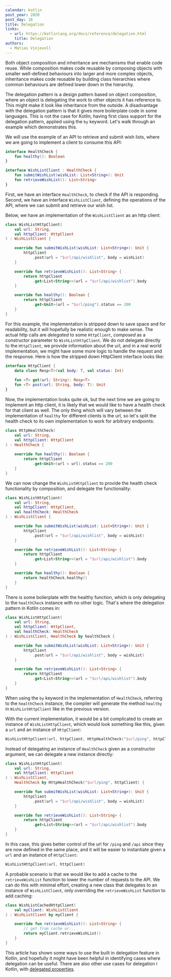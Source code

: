 ```yaml
---
calendar: kotlin
post_year: 2020
post_day: 18
title: Delegation
links:
  - url: https://kotlinlang.org/docs/reference/delegation.html
    title: Delegation
authors:
  - Matias Vinjevoll
---
```

Both object composition and inheritance are mechanisms that enable code reuse. While composition makes code
reusable by composing objects with smaller well-defined behaviours into larger and more complex objects, inheritance
makes code reusable by building class hierarchies where common behaviours are defined lower down in the hierarchy.

The delegation pattern is a design pattern based on object composition, where an object is delegating the work to
other objects it has reference to. This might make it look like inheritance from the outside. A disadvantage with the
delegation pattern is that it gives more boilerplate code in some languages. This is not the case for Kotlin,
having first class support for the delegation pattern, applied using the `by` keyword. Let's walk through an
example which demonstrates this.

We will use the example of an API to retrieve and submit wish lists, where we are going to implement a client to
consume this API:

```kotlin
interface HealthCheck {
    fun healthy(): Boolean
}

interface WishListClient : HealthCheck {
    fun submitWishList(wishList: List<String>): Unit
    fun retrieveWishList(): List<String>
}
```

First, we have an interface `HealthCheck`, to check if the API is responding. Second, we have an interface
`WishListClient`, defining the operations of the API, where we can submit and retrieve our wish list.

Below, we have an implementation of the `WishListClient` as an http client:

```kotlin
class WishListHttpClient(
    val url: String,
    val httpClient: HttpClient
) : WishListClient {

    override fun submitWishList(wishList: List<String>): Unit {
        httpClient
            .post(url = "$url/api/wishlist", body = wishList)
    }

    override fun retrieveWishList(): List<String> {
        return httpClient
            .get<List<String>>(url = "$url/api/wishlist").body
    }

    override fun healthy(): Boolean {
        return httpClient
            .get<Unit>(url = "$url/ping").status == 200
    }
}
```

For this example, the implementation is stripped down to save space and for readability, but it will hopefully be
realistic enough to make sense. The actual http calls are _delegated_ to some `HttpClient`, _composed_ as a constructor
parameter to `WishListHttpClient`. We do not delegate directly to the `HttpClient`, we provide information about the
url, and in a real world implementation, we might have some more logic to handle the request and the response.
Here is how the stripped down HttpClient interface looks like:

```kotlin
interface HttpClient {
    data class Resp<T>(val body: T, val status: Int)
    
    fun <T> get(url: String): Resp<T>
    fun <T> post(url: String, body: T): Unit
}
```

Now, the implementation looks quite ok, but the next time we are going to implement an http client, it is likely
that we would like to have a health check for that client as well. The only thing which will vary between the
implementation of `healthy` for different clients is the url, so let's split the health check to its own
implementation to work for arbitrary endpoints:

```kotlin
class HttpHealthCheck(
    val url: String,
    val httpClient: HttpClient
) : HealthCheck {
    
    override fun healthy(): Boolean {
        return httpClient
            .get<Unit>(url = url).status == 200
    }
}
```

We can now change the `WishListHttpClient` to provide the health check functionality by composition, and delegate
the functionality:

```kotlin
class WishListHttpClient(
    val url: String,
    val httpClient: HttpClient,
    val healthCheck: HealthCheck
) : WishListClient {

    override fun submitWishList(wishList: List<String>): Unit {
        httpClient
            .post(url = "$url/api/wishlist", body = wishList)
    }

    override fun retrieveWishList(): List<String> {
        return httpClient
            .get<List<String>>(url = "$url/api/wishlist").body
    }

    override fun healthy(): Boolean {
        return healthCheck.healthy()
    }
}
```

There is some boilerplate with the healthy function, which is only delegating to the `healthCheck` instance with no other
logic. That's where the delegation pattern in Kotlin comes in:

```kotlin
class WishListHttpClient(
    val url: String,
    val httpClient: HttpClient,
    val healthCheck: HealthCheck
) : WishListClient, HealthCheck by healthCheck {

    override fun submitWishList(wishList: List<String>): Unit {
        httpClient
            .post(url = "$url/api/wishlist", body = wishList)
    }

    override fun retrieveWishList(): List<String> {
        return httpClient
            .get<List<String>>(url = "$url/api/wishlist").body
    }
}
```

When using the `by` keyword in the implementation of `HealthCheck`, referring to the `healthCheck` instance, the
compiler will generate the method `healthy` in `WishListHttpClient` like in the previous version.

With the current implementation, it would be a bit complicated to create an instance of `WishListHttpClient`, which
would look something like this, given a `url` and an instance of `HttpClient`:

```kotlin
WishListHttpClient(url, httpClient, HttpHealthCheck("$url/ping", httpClient))
```

Instead of delegating an instance of `HealthCheck` given as a constructor argument, we can delegate a new
instance directly:

```kotlin
class WishListHttpClient(
    val url: String,
    val httpClient: HttpClient
) : WishListClient,
    HealthCheck by HttpHealthCheck("$url/ping", httpClient) {

    override fun submitWishList(wishList: List<String>): Unit {
        httpClient
            .post(url = "$url/api/wishlist", body = wishList)
    }

    override fun retrieveWishList(): List<String> {
        return httpClient
            .get<List<String>>(url = "$url/api/wishlist").body
    }
}
```


In this case, this gives better control of the url for `/ping` and `/api` since they are now defined in the same place,
and it will be easier to instantiate given a `url` and an instance of `HttpClient`:
```kotlin
WishListHttpClient(url, httpClient)
```

A probable scenario is that we would like to add a cache to the `retrieveWishList` function to lower the number
of requests to the API. We can do this with minimal effort, creating a new class that delegates to an instance of
`WishListClient`, only overriding the `retrieveWishList` function to add caching:

```kotlin
class WishListCachedHttpClient(
    val myClient: WishListClient
) : WishListClient by myClient {

    override fun retrieveWishList(): List<String> {
        // get from cache or...
        return myClient.retrieveWishList()
    }
}
```

This article has shown some ways to use the built in delegation feature in Kotlin, and hopefully it might have been helpful
in identifying cases where delegation can be useful. There are also other use cases for delegation i Kotlin, with
[delegated properties](https://kotlinlang.org/docs/reference/delegated-properties.html).